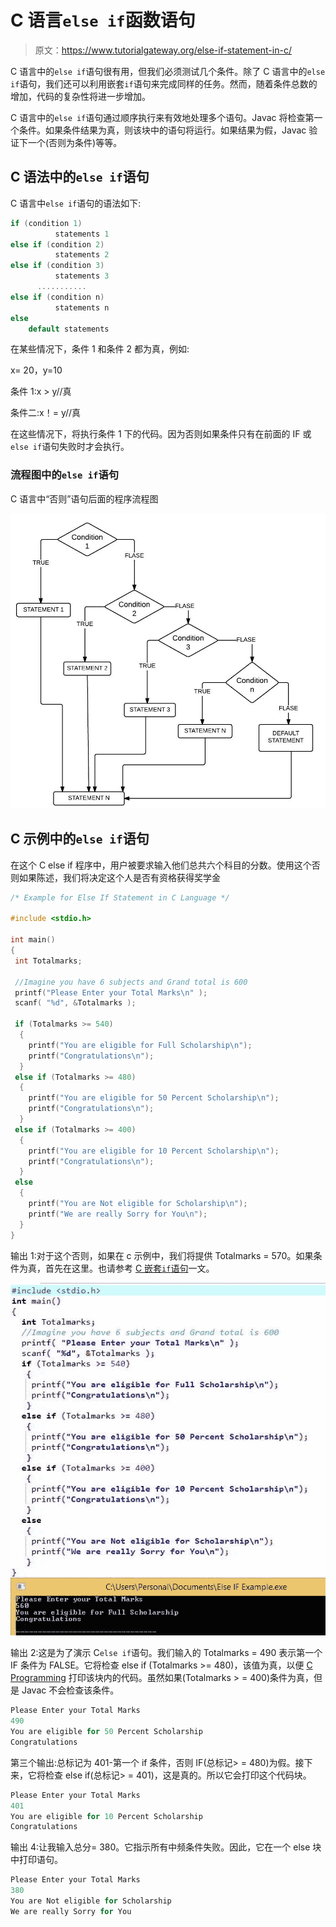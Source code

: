 # C 语言`else if`函数语句

> 原文：<https://www.tutorialgateway.org/else-if-statement-in-c/>

C 语言中的`else if`语句很有用，但我们必须测试几个条件。除了 C 语言中的`else if`语句，我们还可以利用嵌套`if`语句来完成同样的任务。然而，随着条件总数的增加，代码的复杂性将进一步增加。

C 语言中的`else if`语句通过顺序执行来有效地处理多个语句。Javac 将检查第一个条件。如果条件结果为真，则该块中的语句将运行。如果结果为假，Javac 验证下一个(否则为条件)等等。

## C 语法中的`else if`语句

C 语言中`else if`语句的语法如下:

```c
if (condition 1)
          statements 1
else if (condition 2)
          statements 2
else if (condition 3)
          statements 3
      ...........
else if (condition n)
          statements n
else
    default statements
```

在某些情况下，条件 1 和条件 2 都为真，例如:

x= 20，y=10

条件 1:x > y//真

条件二:x！= y//真

在这些情况下，将执行条件 1 下的代码。因为否则如果条件只有在前面的 IF 或`else if`语句失败时才会执行。

### 流程图中的`else if`语句

C 语言中“否则”语句后面的程序流程图

![Flow Chart for Else If Statement in C Language](img/0f13aa923944456074f7c66131249b9d.png)

## C 示例中的`else if`语句

在这个 C else if 程序中，用户被要求输入他们总共六个科目的分数。使用这个否则如果陈述，我们将决定这个人是否有资格获得奖学金

```c
/* Example for Else If Statement in C Language */

#include <stdio.h> 

int main() 
{
 int Totalmarks; 

 //Imagine you have 6 subjects and Grand total is 600 
 printf("Please Enter your Total Marks\n" ); 
 scanf( "%d", &Totalmarks ); 

 if (Totalmarks >= 540) 
  {
    printf("You are eligible for Full Scholarship\n");
    printf("Congratulations\n");
  } 
 else if (Totalmarks >= 480) 
  {
    printf("You are eligible for 50 Percent Scholarship\n");
    printf("Congratulations\n");
  } 
 else if (Totalmarks >= 400) 
  {
    printf("You are eligible for 10 Percent Scholarship\n");
    printf("Congratulations\n");
  } 
 else 
  {
    printf("You are Not eligible for Scholarship\n");
    printf("We are really Sorry for You\n");
  }
}
```

输出 1:对于这个否则，如果在 c 示例中，我们将提供 Totalmarks = 570。如果条件为真，首先在这里。也请参考 [C 嵌套`if`语句](https://www.tutorialgateway.org/nested-if-in-c/)一文。

![Else If Statement in C Language 1](img/6617e8c6319f70f0fd1a4ab027ac13f6.png)

输出 2:这是为了演示 C`else if`语句。我们输入的 Totalmarks = 490 表示第一个 IF 条件为 FALSE。它将检查 else if (Totalmarks >= 480)，该值为真，以便 [C Programming](https://www.tutorialgateway.org/c-programming/) 打印该块内的代码。虽然如果(Totalmarks > = 400)条件为真，但是 Javac 不会检查该条件。

```c
Please Enter your Total Marks
490
You are eligible for 50 Percent Scholarship
Congratulations
```

第三个输出:总标记为 401-第一个 if 条件，否则 IF(总标记> = 480)为假。接下来，它将检查 else if(总标记> = 401)，这是真的。所以它会打印这个代码块。

```c
Please Enter your Total Marks
401
You are eligible for 10 Percent Scholarship
Congratulations
```

输出 4:让我输入总分= 380。它指示所有中频条件失败。因此，它在一个 else 块中打印语句。

```c
Please Enter your Total Marks
380
You are Not eligible for Scholarship
We are really Sorry for You
```